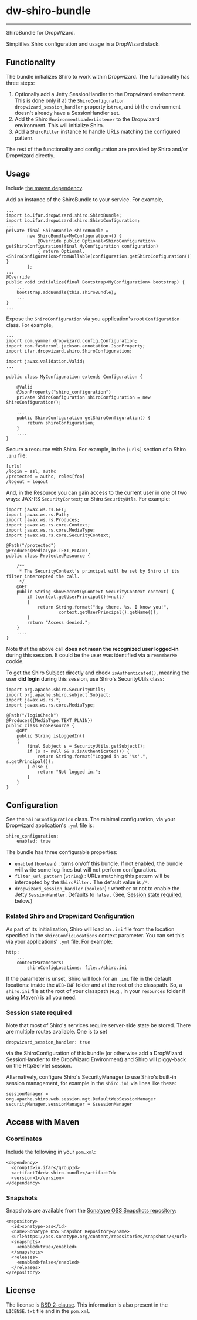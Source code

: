 # dw-shiro-bundle
----

ShiroBundle for DropWizard.

Simplifies Shiro configuration and usage in a DropWizard stack.

## Functionality

The bundle initializes Shiro to work within Dropwizard.  The functionality has three steps:

1. Optionally add a Jetty SessionHandler to the Dropwizard environment.  This is done only if a) the `ShiroConfiguration` `dropwizard_session_handler` property is`true`, and b) the environment doesn't already have a SessionHandler set.
2. Add the Shiro `EnvironmentLoaderListener` to the Dropwizard environment.  This will initialize Shiro.
3. Add a `ShiroFilter` instance to handle URLs matching the configured pattern.

The rest of the functionality and configuration are provided by Shiro and/or Dropwizard directly.

## Usage

Include [the maven dependency](#access-with-maven).

Add an instance of the ShiroBundle to your service. For example,

    ...
    import io.ifar.dropwizard.shiro.ShiroBundle;
    import io.ifar.dropwizard.shiro.ShiroConfiguration;
    ...
    private final ShiroBundle shiroBundle =
            new ShiroBundle<MyConfiguration>() {
                @Override public Optional<ShiroConfiguration> getShiroConfiguration(final MyConfiguration configuration)
                { return Optional.<ShiroConfiguration>fromNullable(configuration.getShiroConfiguration()); }
            };
    ...
    @Override
    public void initialize(final Bootstrap<MyConfiguration> bootstrap) {
        ...
        bootstrap.addBundle(this.shiroBundle);
        ...
    }
    ...

Expose the `ShiroConfiguration` via you application's root `Configuration` class.  For example,

    ...
    import com.yammer.dropwizard.config.Configuration;
    import com.fasterxml.jackson.annotation.JsonProperty;
    import ifar.dropwizard.shiro.ShiroConfiguration;

    import javax.validation.Valid;
    ...

    public class MyConfiguration extends Configuration {

        @Valid
        @JsonProperty("shiro_configuration")
        private ShiroConfiguration shiroConfiguration = new ShiroConfiguration();

        ...
        public ShiroConfiguration getShiroConfiguration() {
            return shiroConfiguration;
        }
        ....
    }

Secure a resource with Shiro.  For example, in the `[urls]` section of a Shiro `.ini` file:

    [urls]
    /login = ssl, authc
    /protected = authc, roles[foo]
    /logout = logout

And, in the Resource you can gain access to the current user in one of two ways: JAX-RS `SecurityContext`; or Shiro `SecurityUtls`.  For example:

    import javax.ws.rs.GET;
    import javax.ws.rs.Path;
    import javax.ws.rs.Produces;
    import javax.ws.rs.core.Context;
    import javax.ws.rs.core.MediaType;
    import javax.ws.rs.core.SecurityContext;

    @Path("/protected")
    @Produces(MediaType.TEXT_PLAIN)
    public class ProtectedResource {

        /**
         * The SecurityContext's principal will be set by Shiro if its filter intercepted the call.
         */
        @GET
        public String showSecret(@Context SecurityContext context) {
            if (context.getUserPrincipal()!=null)
            {
                return String.format("Hey there, %s. I know you!",
                        context.getUserPrincipal().getName());
            }
            return "Access denied.";
        }
        ....
    }

Note that the above call **does not mean the recognized user logged-in** during this session.  It could be the user was identified via a `rememberMe` cookie.

To get the Shiro Subject directly and check `isAuthenticated()`, meaning the user **did login** during this session, use Shiro's SecurityUtils class:

    import org.apache.shiro.SecurityUtils;
    import org.apache.shiro.subject.Subject;
    import javax.ws.rs.*;
    import javax.ws.rs.core.MediaType;

    @Path("/loginCheck")
    @Produces({MediaType.TEXT_PLAIN})
    public class FooResource {
        @GET
        public String isLoggedIn()
        {
            final Subject s = SecurityUtils.getSubject();
            if (s != null && s.isAuthenticated()) {
                return String.format("Logged in as '%s'.", s.getPrincipal());
            } else {
                return "Not logged in.";
            }
        }
    }


## Configuration

See the `ShiroConfiguration` class.  The minimal configuration, via your Dropwizard application's `.yml` file is:

    shiro_configuration:
        enabled: true

The bundle has three configurable properties:

* `enabled` (`boolean`) : turns on/off this bundle.  If not enabled, the bundle will write some log lines but will not perform configuration.
* `filter_url_pattern` (`String`) : URLs matching this pattern will be intercepted by the `ShiroFilter.`  The default value is `/*`.
* `dropwizard_session_handler` (`boolean`) : whether or not to enable the Jetty `SessionHandler`.  Defaults to `false.`  (See, [Session state required](#session-state-required), below.)

### Related Shiro and Dropwizard Configuration

As part of its initialization, Shiro will load an `.ini` file from the location specified in the `shiroConfigLocations` context parameter.  You can set this via your applications' `.yml` file.  For example:

    http:
        ...
        contextParameters:
            shiroConfigLocations: file:./shiro.ini

If the parameter is unset, Shiro will look for an `.ini` file in the default locations: inside the `WEB-INF` folder and at the root of the classpath.  So, a `shiro.ini` file at the root of your classpath (e.g., in your `resources` folder if using Maven) is all you need.


### Session state required

Note that most of Shiro's services require server-side state be stored.  There are multiple routes available.  One is to set

    dropwizard_session_handler: true

via the ShiroConfiguration of this bundle (or otherwise add a DropWizard SessionHandler to the DropWizard Environment) and Shiro will piggy-back on the HttpServlet session.  

Alternatively, configure Shiro's SecurityManager to use Shiro's built-in session management, for example in the `shiro.ini` via lines like these:

    sessionManager = org.apache.shiro.web.session.mgt.DefaultWebSessionManager
    securityManager.sessionManager = $sessionManager

## Access with Maven

### Coordinates

Include the following in your `pom.xml`:

    <dependency>
      <groupId>io.ifar</groupId>
      <artifactId>dw-shiro-bundle</artifactId>
      <version>1</version>
    </dependency>

### Snapshots

Snapshots are available from the [Sonatype OSS Snapshots repository](https://oss.sonatype.org/content/repositories/snapshots/):

    <repository>
      <id>sonatype-oss</id>
      <name>Sonatype OSS Snapshot Repository</name>
      <url>https://oss.sonatype.org/content/repositories/snapshots/</url>
      <snapshots>
        <enabled>true</enabled>
      </snapshots>
      <releases>
        <enabled>false</enabled>
      </releases>
    </repository>

## License

The license is [BSD 2-clause](http://opensource.org/licenses/BSD-2-Clause).  This information is also present in the `LICENSE.txt` file and in the `pom.xml`.
